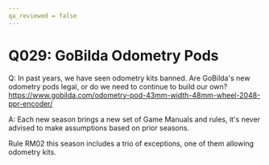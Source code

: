 ```yaml
---
qa_reviewed = false
---
```


# Q029: GoBilda Odometry Pods

Q: In past years, we have seen odometry kits banned.  Are GoBilda's new odometry pods legal, or do we need to continue to build our own?  https://www.gobilda.com/odometry-pod-43mm-width-48mm-wheel-2048-ppr-encoder/

A: Each new season brings a new set of Game Manuals and rules, it's never advised to make assumptions based on prior seasons. 

Rule RM02 this season includes a trio of exceptions, one of them allowing odometry kits.